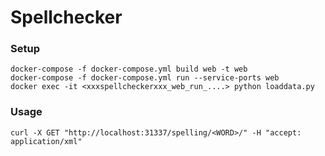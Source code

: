 # Spellchecker

### Setup

    docker-compose -f docker-compose.yml build web -t web
    docker-compose -f docker-compose.yml run --service-ports web
    docker exec -it <xxxspellcheckerxxx_web_run_....> python loaddata.py 

### Usage

    curl -X GET "http://localhost:31337/spelling/<WORD>/" -H "accept: application/xml"
    
    